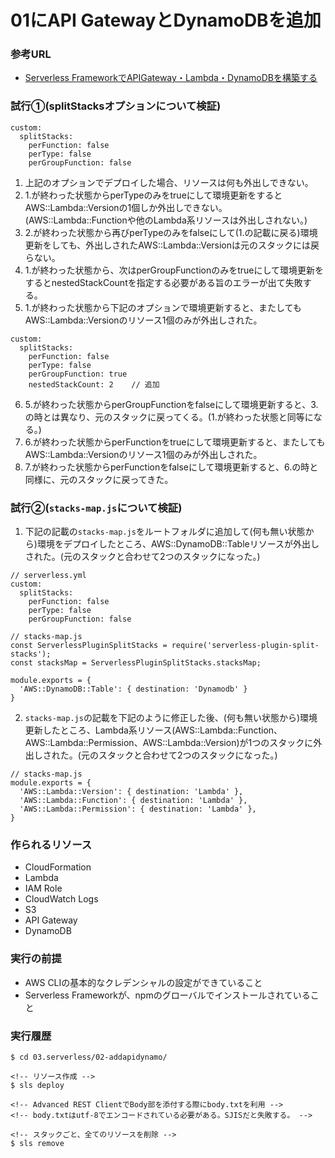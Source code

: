 # 01にAPI GatewayとDynamoDBを追加

### 参考URL
- [Serverless FrameworkでAPIGateway・Lambda・DynamoDBを構築する](https://qiita.com/t_okkan/items/546330b5f4da720c71a7)

### 試行①(splitStacksオプションについて検証)
```
custom:
  splitStacks:
    perFunction: false
    perType: false
    perGroupFunction: false
```
1. 上記のオプションでデプロイした場合、リソースは何も外出しできない。
2. 1.が終わった状態からperTypeのみをtrueにして環境更新をするとAWS::Lambda::Versionの1個しか外出しできない。(AWS::Lambda::Functionや他のLambda系リソースは外出しされない。)
3. 2.が終わった状態から再びperTypeのみをfalseにして(1.の記載に戻る)環境更新をしても、外出しされたAWS::Lambda::Versionは元のスタックには戻らない。
4. 1.が終わった状態から、次はperGroupFunctionのみをtrueにして環境更新をするとnestedStackCountを指定する必要がある旨のエラーが出て失敗する。
5. 1.が終わった状態から下記のオプションで環境更新すると、またしてもAWS::Lambda::Versionのリソース1個のみが外出しされた。
```
custom:
  splitStacks:
    perFunction: false
    perType: false
    perGroupFunction: true
    nestedStackCount: 2    // 追加
```
6. 5.が終わった状態からperGroupFunctionをfalseにして環境更新すると、3.の時とは異なり、元のスタックに戻ってくる。(1.が終わった状態と同等になる。)
7. 6.が終わった状態からperFunctionをtrueにして環境更新すると、またしてもAWS::Lambda::Versionのリソース1個のみが外出しされた。
8. 7.が終わった状態からperFunctionをfalseにして環境更新すると、6.の時と同様に、元のスタックに戻ってきた。

### 試行②(`stacks-map.js`について検証)
1. 下記の記載の`stacks-map.js`をルートフォルダに追加して(何も無い状態から)環境をデプロイしたところ、AWS::DynamoDB::Tableリソースが外出しされた。(元のスタックと合わせて2つのスタックになった。)
```
// serverless.yml
custom:
  splitStacks:
    perFunction: false
    perType: false
    perGroupFunction: false

// stacks-map.js
const ServerlessPluginSplitStacks = require('serverless-plugin-split-stacks');
const stacksMap = ServerlessPluginSplitStacks.stacksMap;

module.exports = {
  'AWS::DynamoDB::Table': { destination: 'Dynamodb' }
}
```
2. `stacks-map.js`の記載を下記のように修正した後、(何も無い状態から)環境更新したところ、Lambda系リソース(AWS::Lambda::Function、AWS::Lambda::Permission、AWS::Lambda::Version)が1つのスタックに外出しされた。(元のスタックと合わせて2つのスタックになった。)
```
// stacks-map.js
module.exports = {
  'AWS::Lambda::Version': { destination: 'Lambda' },
  'AWS::Lambda::Function': { destination: 'Lambda' },
  'AWS::Lambda::Permission': { destination: 'Lambda' },
}
```




### 作られるリソース
- CloudFormation
- Lambda
- IAM Role
- CloudWatch Logs
- S3
- API Gateway
- DynamoDB

### 実行の前提
- AWS CLIの基本的なクレデンシャルの設定ができていること
- Serverless Frameworkが、npmのグローバルでインストールされていること

### 実行履歴
```
$ cd 03.serverless/02-addapidynamo/

<!-- リソース作成 -->
$ sls deploy

<!-- Advanced REST ClientでBody部を添付する際にbody.txtを利用 -->
<!-- body.txtはutf-8でエンコードされている必要がある。SJISだと失敗する。 -->

<!-- スタックごと、全てのリソースを削除 -->
$ sls remove
```


